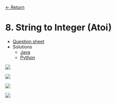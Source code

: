 [&larr; Return](https://hanggrian.github.io/leetcode-playground/)

# 8. String to Integer (Atoi)

- [Question sheet](https://leetcode.com/problems/string-to-integer-atoi/)
- Solutions
  - [Java](https://github.com/hanggrian/leetcode-playground/blob/main/java/src/main/java/problems1/StringToIntegerAtoi.java)
  - [Python](https://github.com/hanggrian/leetcode-playground/blob/main/python/src/problems1/string_to_integer_atoi.py)

![](https://github.com/hendraanggrian/leetcode-playground/raw/assets/problems1/string_to_integer_atoi1.svg)

![](https://github.com/hendraanggrian/leetcode-playground/raw/assets/problems1/string_to_integer_atoi2.svg)

![](https://github.com/hendraanggrian/leetcode-playground/raw/assets/problems1/string_to_integer_atoi3.svg)

![](https://github.com/hendraanggrian/leetcode-playground/raw/assets/problems1/string_to_integer_atoi4.svg)
